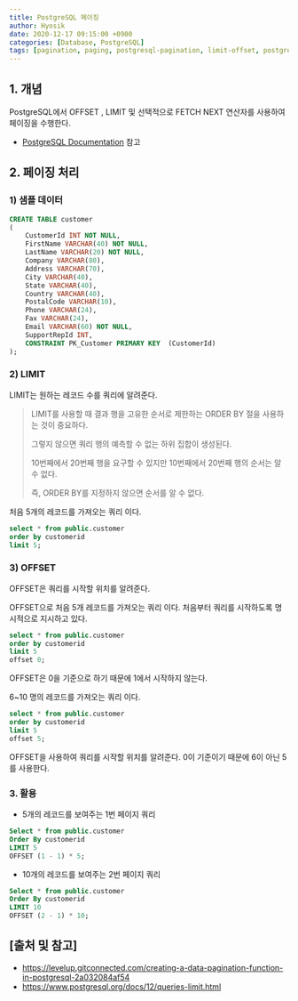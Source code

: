 ```yaml
--- 
title: PostgreSQL 페이징
author: Hyosik
date: 2020-12-17 09:15:00 +0900
categories: [Database, PostgreSQL]
tags: [pagination, paging, postgresql-pagination, limit-offset, postgresql-페이징]
---
```


## 1. 개념
PostgreSQL에서 OFFSET , LIMIT 및 선택적으로 FETCH NEXT 연산자를 사용하여 페이징을 수행한다.

* [PostgreSQL Documentation](https://www.postgresql.org/docs/12/queries-limit.html) 참고

## 2. 페이징 처리

### 1) 샘플 데이터

```sql
CREATE TABLE customer
(
    CustomerId INT NOT NULL,
    FirstName VARCHAR(40) NOT NULL,
    LastName VARCHAR(20) NOT NULL,
    Company VARCHAR(80),
    Address VARCHAR(70),
    City VARCHAR(40),
    State VARCHAR(40),
    Country VARCHAR(40),
    PostalCode VARCHAR(10),
    Phone VARCHAR(24),
    Fax VARCHAR(24),
    Email VARCHAR(60) NOT NULL,
    SupportRepId INT,
    CONSTRAINT PK_Customer PRIMARY KEY  (CustomerId)
);
```

### 2) LIMIT
LIMIT는 원하는 레코드 수를 쿼리에 알려준다.

> LIMIT를 사용할 때 결과 행을 고유한 순서로 제한하는 ORDER BY 절을 사용하는 것이 중요하다.
>
> 그렇지 않으면 쿼리 행의 예측할 수 없는 하위 집합이 생성된다.
>
> 10번째에서 20번째 행을 요구할 수 있지만 10번째에서 20번째 행의 순서는 알 수 없다.
>
> 즉, ORDER BY를 지정하지 않으면 순서를 알 수 없다.

처음 5개의 레코드를 가져오는 쿼리 이다.

```sql
select * from public.customer
order by customerid
limit 5;
```

### 3) OFFSET
OFFSET은 쿼리를 시작할 위치를 알려준다.

OFFSET으로 처음 5개 레코드를 가져오는 쿼리 이다. 처음부터 쿼리를 시작하도록 명시적으로 지시하고 있다.

```sql
select * from public.customer
order by customerid
limit 5
offset 0;
```

OFFSET은 0을 기준으로 하기 때문에 1에서 시작하지 않는다.

6~10 명의 레코드를 가져오는 쿼리 이다.

```sql
select * from public.customer
order by customerid
limit 5
offset 5;
```

OFFSET을 사용하여 쿼리를 시작할 위치를 알려준다. 0이 기준이기 때문에 6이 아닌 5를 사용한다.

### 3. 활용

* 5개의 레코드를 보여주는 1번 페이지 쿼리

```sql
Select * from public.customer
Order By customerid
LIMIT 5
OFFSET (1 - 1) * 5;
```

* 10개의 레코드를 보여주는 2번 페이지 쿼리

```sql
Select * from public.customer
Order By customerid
LIMIT 10
OFFSET (2 - 1) * 10;
```

## [출처 및 참고]
* <https://levelup.gitconnected.com/creating-a-data-pagination-function-in-postgresql-2a032084af54>
* <https://www.postgresql.org/docs/12/queries-limit.html>
